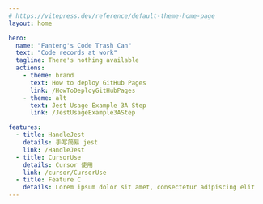 ```yaml
---
# https://vitepress.dev/reference/default-theme-home-page
layout: home

hero:
  name: "Fanteng's Code Trash Can"
  text: "Code records at work"
  tagline: There's nothing available
  actions:
    - theme: brand
      text: How to deploy GitHub Pages
      link: /HowToDeployGitHubPages
    - theme: alt
      text: Jest Usage Example 3A Step
      link: /JestUsageExample3AStep

features:
  - title: HandleJest
    details: 手写简易 jest
    link: /HandleJest
  - title: CursorUse
    details: Cursor 使用
    link: /cursor/CursorUse
  - title: Feature C
    details: Lorem ipsum dolor sit amet, consectetur adipiscing elit
---
```

